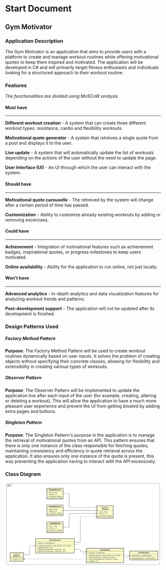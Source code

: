 # Start Document

## Gym Motivator

### Application Description

The Gym Motivator is an application that aims to provide users with a platform to create and manage workout routines while offering motivational quotes to keep them inspired and motivated. The application will be developed in C# and will primarily target fitness enthusiasts and individuals looking for a structured approach to their workout routine.

### Features
_The functionalities are divided using MoSCoW analysis_
#### Must have
---
**Different workout creation** - A system that can create three different workout types: resistance, cardio and flexibility workouts.

**Motivational quote generator** - A system that retreives a single quote from a pool and displays it to the user.

**Live update** - A system that will automatically update the list of workouts depending on the actions of the user without the need to update the page.

**User Interface (UI)** - An UI through which the user can interact with the system.

#### Should have
---
**Motivational quote carouselle** - The retreived by the system will change after a certain period of time has passed.

**Customization** - Ability to customize already existing workouts by adding or removing excercises.

#### Could have
---
**Achievement** - Integration of motivational features such as achievement badges, inspirational quotes, or progress milestones to keep users motivated.

**Online availability** - Ability for the application to run online, not just locally.

#### Won't have
---
**Advanced analytics** - In-depth analytics and data visualization features for analyzing workout trends and patterns.

**Post-development support** - The application will not be updated after its development is finished.

### Design Patterns Used
##### Factory Method Pattern
**Purpose**: The Factory Method Pattern will be used to create workout routines dynamically based on user inputs. It solves the problem of creating objects without specifying their concrete classes, allowing for flexibility and extensibility in creating various types of workouts.
##### Observer Pattern
**Purpose**: The Observer Pattern will be implemented to update the application live after each input of the user (for example, creating, altering or deleting a workout). This will allow the application to have a much more pleasant user experience and prevent the UI from getting bloated by adding extra pages and buttons.
##### Singleton Pattern
**Purpose**: The Singleton Pattern's purpose in the application is to manage the retrieval of motivational quotes from an API. This pattern ensures that there is only one instance of the class responsible for fetching quotes, maintaining consistency and efficiency in quote retrieval across the application. It also ensures only one instance of the quote is present, this way preventing the application having to interact with the API excessively.
### Class Diagram
![Class diagram](./ClassDiagram0.jpg)

